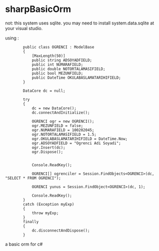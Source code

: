 sharpBasicOrm
=============

not: this system uses sqlite. you may need to install system.data.sqlite at your visual studio.

using : 

			public class OGRENCI : ModelBase
    		{
        		[MaxLength(50)]
        		public string ADSOYADFIELD;
        		public int NUMARAFIELD;
        		public double NOTORTALAMASIFIELD;
        		public bool MEZUNFIELD;
        		public DateTime OKULABASLAMATARIHIFIELD;
    		}

            DataCore dc = null;

            try
            {
                dc = new DataCore();
                dc.connectAndInitialize();

                OGRENCI ogr = new OGRENCI();
                ogr.MEZUNFIELD = false;
                ogr.NUMARAFIELD = 100202045;
                ogr.NOTORTALAMASIFIELD = 1.5;
                ogr.OKULABASLAMATARIHIFIELD = DateTime.Now;
                ogr.ADSOYADFIELD = "Ogrenci Adi Soyadi";
                ogr.Insert(dc);
                ogr.Dispose();
                

                Console.ReadKey();

                OGRENCI[] ogrenciler = Session.FindObjects<OGRENCI>(dc, "SELECT * FROM OGRENCI");

                OGRENCI yunus = Session.FindObject<OGRENCI>(dc, 1);

                Console.ReadKey();
            }
            catch (Exception myExp)
            {
                throw myExp;
            }
            finally
            {
                dc.disconnectAndDispose();
            }


a basic orm for c#
